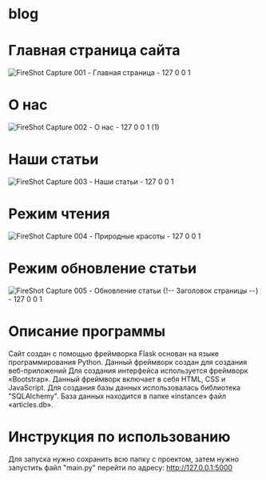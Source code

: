 # blog
# Главная страница сайта
![FireShot Capture 001 - Главная страница - 127 0 0 1](https://github.com/Fetkulingr/blog/assets/103204349/9551c957-08a6-4a07-a65a-7f62b8fcf22f)
# О нас
![FireShot Capture 002 - О нас - 127 0 0 1 (1)](https://github.com/Fetkulingr/blog/assets/103204349/9e3289c7-3a49-49f1-b740-d22317bb27a9)
# Наши статьи
![FireShot Capture 003 - Наши статьи - 127 0 0 1](https://github.com/Fetkulingr/blog/assets/103204349/31a3c22e-36da-4d28-ad6b-106cd508ef44)
# Режим чтения
![FireShot Capture 004 - Природные красоты - 127 0 0 1](https://github.com/Fetkulingr/blog/assets/103204349/d198e41a-adce-4eb9-bf5f-f3653fd74e57)
# Режим обновление статьи
![FireShot Capture 005 - Обновление статьи {!-- Заголовок страницы --} - 127 0 0 1](https://github.com/Fetkulingr/blog/assets/103204349/12504af3-dfb1-4526-9f6c-cbdb18b51c89)
# Описание программы
Сайт создан с помощью фреймворка Flask основан на языке программирования Python. Данный фреймворк создан для создания веб-приложений  Для создания интерфейса используется фреймворк «Bootstrap». Данный фреймворк включает в себя HTML, CSS и JavaScript. Для создания базы данных использовалась библиотека "SQLAlchemy". База данных находится в папке «instance» файл «articles.db».
# Инструкция по использованию
Для запуска нужно сохранить всю папку с проектом, затем нужно запустить файл "main.py" перейти по адресу: http://127.0.0.1:5000
